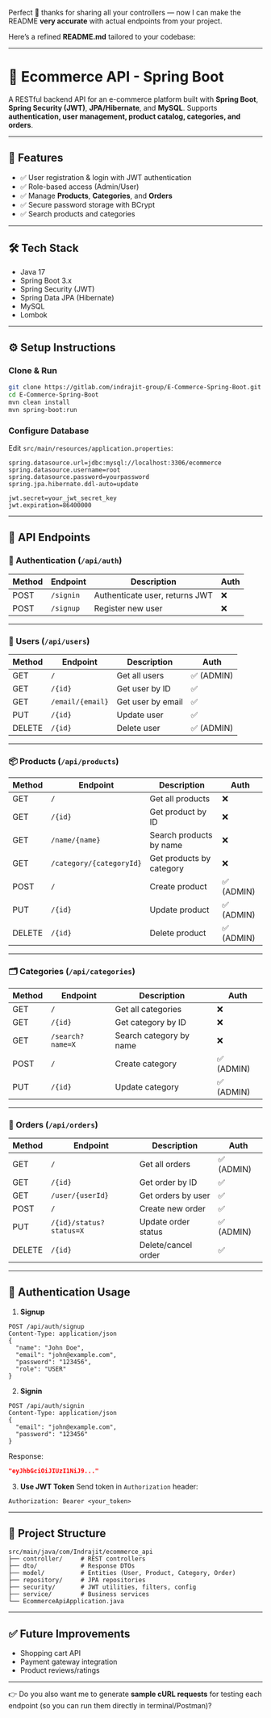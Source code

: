 Perfect 🙌 thanks for sharing all your controllers — now I can make the README **very accurate** with actual endpoints from your project.

Here’s a refined **README.md** tailored to your codebase:

---

# 🛒 Ecommerce API - Spring Boot

A RESTful backend API for an e-commerce platform built with **Spring Boot**, **Spring Security (JWT)**, **JPA/Hibernate**, and **MySQL**.
Supports **authentication, user management, product catalog, categories, and orders**.

---

## 🚀 Features

* ✅ User registration & login with JWT authentication
* ✅ Role-based access (Admin/User)
* ✅ Manage **Products**, **Categories**, and **Orders**
* ✅ Secure password storage with BCrypt
* ✅ Search products and categories

---

## 🛠️ Tech Stack

* Java 17
* Spring Boot 3.x
* Spring Security (JWT)
* Spring Data JPA (Hibernate)
* MySQL
* Lombok

---

## ⚙️ Setup Instructions

### Clone & Run

```bash
git clone https://gitlab.com/indrajit-group/E-Commerce-Spring-Boot.git
cd E-Commerce-Spring-Boot
mvn clean install
mvn spring-boot:run
```

### Configure Database

Edit `src/main/resources/application.properties`:

```properties
spring.datasource.url=jdbc:mysql://localhost:3306/ecommerce
spring.datasource.username=root
spring.datasource.password=yourpassword
spring.jpa.hibernate.ddl-auto=update

jwt.secret=your_jwt_secret_key
jwt.expiration=86400000
```

---

## 📌 API Endpoints

### 🔐 Authentication (`/api/auth`)

| Method | Endpoint  | Description                    | Auth |
| ------ | --------- | ------------------------------ | ---- |
| POST   | `/signin` | Authenticate user, returns JWT | ❌    |
| POST   | `/signup` | Register new user              | ❌    |

---

### 👤 Users (`/api/users`)

| Method | Endpoint         | Description       | Auth      |
| ------ | ---------------- | ----------------- | --------- |
| GET    | `/`              | Get all users     | ✅ (ADMIN) |
| GET    | `/{id}`          | Get user by ID    | ✅         |
| GET    | `/email/{email}` | Get user by email | ✅         |
| PUT    | `/{id}`          | Update user       | ✅         |
| DELETE | `/{id}`          | Delete user       | ✅ (ADMIN) |

---

### 📦 Products (`/api/products`)

| Method | Endpoint                 | Description              | Auth      |
| ------ | ------------------------ | ------------------------ | --------- |
| GET    | `/`                      | Get all products         | ❌         |
| GET    | `/{id}`                  | Get product by ID        | ❌         |
| GET    | `/name/{name}`           | Search products by name  | ❌         |
| GET    | `/category/{categoryId}` | Get products by category | ❌         |
| POST   | `/`                      | Create product           | ✅ (ADMIN) |
| PUT    | `/{id}`                  | Update product           | ✅ (ADMIN) |
| DELETE | `/{id}`                  | Delete product           | ✅ (ADMIN) |

---

### 🗂️ Categories (`/api/categories`)

| Method | Endpoint         | Description             | Auth      |
| ------ | ---------------- | ----------------------- | --------- |
| GET    | `/`              | Get all categories      | ❌         |
| GET    | `/{id}`          | Get category by ID      | ❌         |
| GET    | `/search?name=X` | Search category by name | ❌         |
| POST   | `/`              | Create category         | ✅ (ADMIN) |
| PUT    | `/{id}`          | Update category         | ✅ (ADMIN) |

---

### 🛒 Orders (`/api/orders`)

| Method | Endpoint                | Description         | Auth      |
| ------ | ----------------------- | ------------------- | --------- |
| GET    | `/`                     | Get all orders      | ✅ (ADMIN) |
| GET    | `/{id}`                 | Get order by ID     | ✅         |
| GET    | `/user/{userId}`        | Get orders by user  | ✅         |
| POST   | `/`                     | Create new order    | ✅         |
| PUT    | `/{id}/status?status=X` | Update order status | ✅ (ADMIN) |
| DELETE | `/{id}`                 | Delete/cancel order | ✅         |

---

## 🔑 Authentication Usage

1. **Signup**

```http
POST /api/auth/signup
Content-Type: application/json
{
  "name": "John Doe",
  "email": "john@example.com",
  "password": "123456",
  "role": "USER"
}
```

2. **Signin**

```http
POST /api/auth/signin
Content-Type: application/json
{
  "email": "john@example.com",
  "password": "123456"
}
```

Response:

```json
"eyJhbGciOiJIUzI1NiJ9..."
```

3. **Use JWT Token**
   Send token in `Authorization` header:

```
Authorization: Bearer <your_token>
```

---

## 📂 Project Structure

```
src/main/java/com/Indrajit/ecommerce_api
├── controller/     # REST controllers
├── dto/            # Response DTOs
├── model/          # Entities (User, Product, Category, Order)
├── repository/     # JPA repositories
├── security/       # JWT utilities, filters, config
├── service/        # Business services
└── EcommerceApiApplication.java
```

---

## ✅ Future Improvements

* Shopping cart API
* Payment gateway integration
* Product reviews/ratings

---

👉 Do you also want me to generate **sample cURL requests** for testing each endpoint (so you can run them directly in terminal/Postman)?
